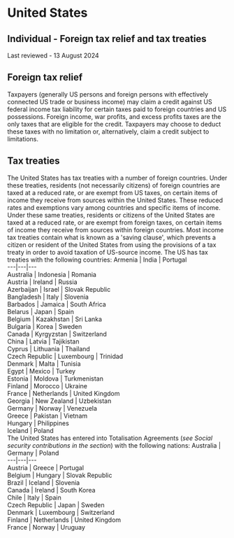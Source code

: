# United States
## Individual - Foreign tax relief and tax treaties
Last reviewed - 13 August 2024
## Foreign tax relief
Taxpayers (generally US persons and foreign persons with effectively connected US trade or business income) may claim a credit against US federal income tax liability for certain taxes paid to foreign countries and US possessions. Foreign income, war profits, and excess profits taxes are the only taxes that are eligible for the credit. Taxpayers may choose to deduct these taxes with no limitation or, alternatively, claim a credit subject to limitations.
## Tax treaties
The United States has tax treaties with a number of foreign countries. Under these treaties, residents (not necessarily citizens) of foreign countries are taxed at a reduced rate, or are exempt from US taxes, on certain items of income they receive from sources within the United States. These reduced rates and exemptions vary among countries and specific items of income. Under these same treaties, residents or citizens of the United States are taxed at a reduced rate, or are exempt from foreign taxes, on certain items of income they receive from sources within foreign countries. Most income tax treaties contain what is known as a 'saving clause', which prevents a citizen or resident of the United States from using the provisions of a tax treaty in order to avoid taxation of US-source income.
The US has tax treaties with the following countries:
Armenia | India | Portugal  
---|---|---  
Australia | Indonesia | Romania  
Austria | Ireland | Russia  
Azerbaijan | Israel | Slovak Republic  
Bangladesh | Italy | Slovenia  
Barbados | Jamaica | South Africa  
Belarus | Japan | Spain  
Belgium | Kazakhstan | Sri Lanka  
Bulgaria | Korea | Sweden  
Canada | Kyrgyzstan | Switzerland  
China | Latvia | Tajikistan  
Cyprus | Lithuania | Thailand  
Czech Republic | Luxembourg | Trinidad  
Denmark | Malta | Tunisia  
Egypt | Mexico | Turkey  
Estonia | Moldova | Turkmenistan  
Finland | Morocco | Ukraine  
France | Netherlands | United Kingdom  
Georgia | New Zealand | Uzbekistan  
Germany | Norway | Venezuela  
Greece | Pakistan | Vietnam  
Hungary | Philippines  
Iceland | Poland  
The United States has entered into Totalisation Agreements (_see Social security contributions in the section_) with the following nations:
Australia | Germany | Poland  
---|---|---  
Austria | Greece | Portugal  
Belgium | Hungary | Slovak Republic  
Brazil | Iceland | Slovenia  
Canada | Ireland | South Korea  
Chile | Italy | Spain  
Czech Republic | Japan | Sweden  
Denmark | Luxembourg | Switzerland  
Finland | Netherlands | United Kingdom  
France | Norway | Uruguay
